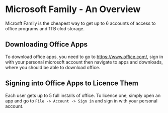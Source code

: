 # Microsoft Family - An Overview

Microsft Family is the cheapest way to get up to 6 accounts of access to office programs and 1TB clod storage.

## Downloading Office Apps

To download office apps, you need to go to https://www.office.com/, sign in with your personal microsoft account then navigate to apps and downloads, where you should be able to download office.

## Signing into Office Apps to Licence Them

Each user gets up to 5 full installs of office. To licence one, simply open an app and go to `File -> Account -> Sign in` and sign in with your personal account.